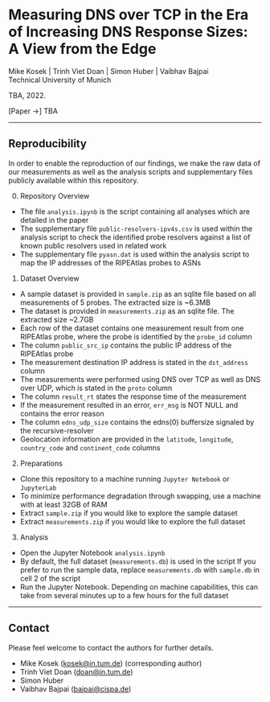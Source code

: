 # Measuring DNS over TCP in the Era of Increasing DNS Response Sizes: A View from the Edge

Mike Kosek | Trinh Viet Doan | Simon Huber | Vaibhav Bajpai  
Technical University of Munich

TBA, 2022.

[Paper &rarr;] TBA

---

## Reproducibility

In order to enable the reproduction of our findings, we make the raw data of our measurements as well as the analysis scripts and supplementary files publicly available within this repository.

0. Repository Overview
* The file ```analysis.ipynb``` is the script containing all analyses which are detailed in the paper
* The supplementary file ```public-resolvers-ipv4s.csv``` is used within the analysis script to check the identified probe resolvers against a list of known public resolvers used in related work
* The supplementary file ```pyasn.dat``` is used within the analysis script to map the IP addresses of the RIPEAtlas probes to ASNs

1. Dataset Overview
* A sample dataset is provided in ```sample.zip``` as an sqlite file based on all measurements of 5 probes. The extracted size is ~6.3MB
* The dataset is provided in ```measurements.zip``` as an sqlite file. The extracted size ~2.7GB
* Each row of the dataset contains one measurement result from one RIPEAtlas probe, where the probe is identified by the ```probe_id``` column
* The column ```public_src_ip``` contains the public IP address of the RIPEAtlas probe
* The measurement destination IP address is stated in the ```dst_address``` column
* The measurements were performed using DNS over TCP as well as DNS over UDP, which is stated in the ```proto``` column
* The column ```result_rt``` states the response time of the measurement
* If the measurement resulted in an error, ```err_msg``` is NOT NULL and contains the error reason
* The column ```edns_udp_size``` contains the edns(0) buffersize signaled by the recursive-resolver
* Geolocation information are provided in the ```latitude```, ```longitude```, ```country_code``` and ```continent_code``` columns

2. Preparations
* Clone this repository to a machine running ```Jupyter Notebook``` or ```JupyterLab```
* To minimize performance degradation through swapping, use a machine with at least 32GB of RAM
* Extract ```sample.zip``` if you would like to explore the sample dataset
* Extract ```measurements.zip``` if you would like to explore the full dataset

3. Analysis
* Open the Jupyter Notebook ```analysis.ipynb```
* By default, the full dataset (```measurements.db```) is used in the script If you prefer to run the sample data, replace ```measurements.db``` with ```sample.db``` in cell 2 of the script
* Run the Jupyter Notebook. Depending on machine capabilities, this can take from several minutes up to a few hours for the full dataset

---

## Contact

Please feel welcome to contact the authors for further details.

* Mike Kosek (kosek@in.tum.de) (corresponding author)
* Trinh Viet Doan (doan@in.tum.de)
* Simon Huber
* Vaibhav Bajpai (bajpai@cispa.de)
